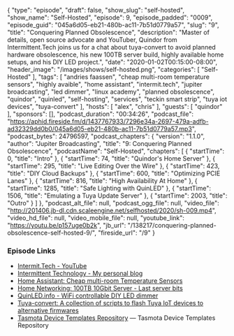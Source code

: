 {
  "type": "episode",
  "draft": false,
  "show_slug": "self-hosted",
  "show_name": "Self-Hosted",
  "episode": 9,
  "episode_padded": "0009",
  "episode_guid": "045a6d05-eb21-480b-ac11-7b51d0779a57",
  "slug": "9",
  "title": "Conquering Planned Obsolescence",
  "description": "Master of details, open source advocate and YouTuber, Quindor from Intermittent.Tech joins us for a chat about tuya-convert to avoid planned hardware obsolescence, his new 100TB server build, highly available home setups, and his DIY LED project.",
  "date": "2020-01-02T00:15:00-08:00",
  "header_image": "/images/shows/self-hosted.png",
  "categories": [
    "Self-Hosted"
  ],
  "tags": [
    "andries faassen",
    "cheap multi-room temperature sensors",
    "highly avaible",
    "home assistant",
    "intermit.tech",
    "jupiter broadcasting",
    "led dimmer",
    "linux academy",
    "planned obsolescence",
    "quindor",
    "quinled",
    "self-hosting",
    "services",
    "teckin smart strip",
    "tuya iot devices",
    "tuya-convert"
  ],
  "hosts": [
    "alex",
    "chris"
  ],
  "guests": [
    "quindor"
  ],
  "sponsors": [],
  "podcast_duration": "00:34:26",
  "podcast_file": "https://aphid.fireside.fm/d/1437767933/7296e34a-2697-479a-adfb-ad32329dd0b0/045a6d05-eb21-480b-ac11-7b51d0779a57.mp3",
  "podcast_bytes": 24796597,
  "podcast_chapters": {
    "version": "1.1.0",
    "author": "Jupiter Broadcasting",
    "title": "9: Conquering Planned Obsolescence",
    "podcastName": "Self-Hosted",
    "chapters": [
      {
        "startTime": 0,
        "title": "Intro"
      },
      {
        "startTime": 74,
        "title": "Quindor's Home Server"
      },
      {
        "startTime": 295,
        "title": "Live Editing Over the Wire"
      },
      {
        "startTime": 423,
        "title": "DIY Cloud Backups"
      },
      {
        "startTime": 600,
        "title": "Optimizing PCIE Lanes"
      },
      {
        "startTime": 816,
        "title": "High Availability At Home"
      },
      {
        "startTime": 1285,
        "title": "Safe Lighting with QuinLED"
      },
      {
        "startTime": 1506,
        "title": "Emulating a Tuya Update Server"
      },
      {
        "startTime": 2003,
        "title": "Outro"
      }
    ]
  },
  "podcast_alt_file": null,
  "podcast_ogg_file": null,
  "video_file": "http://201406.jb-dl.cdn.scaleengine.net/selfhosted/2020/sh-009.mp4",
  "video_hd_file": null,
  "video_mobile_file": null,
  "youtube_link": "https://youtu.be/p157uge0b2k",
  "jb_url": "/138217/conquering-planned-obsolescence-self-hosted-9/",
  "fireside_url": "/9"
}


### Episode Links

  * [Intermit.Tech - YouTube](https://www.youtube.com/channel/UCv7UOhZ2XuPwm9SN5oJsCjA/videos "Intermit.Tech - YouTube")
  * [Intermittent Technology - My personal blog](https://blog.quindorian.org/ "Intermittent Technology - My personal blog")
  * [Home Assistant: Cheap multi-room Temperature Sensors](https://www.youtube.com/watch?v=RtJpx8BZvMw& "Home Assistant: Cheap multi-room Temperature Sensors")
  * [Home Networking: 100TB 10Gbit Server - Last server bits](https://www.youtube.com/watch?v=jOS65O4DYjQ&feature=youtu.be "Home Networking: 100TB 10Gbit Server - Last server bits")
  * [QuinLED.info - WiFi controllable DIY LED dimmer](https://quinled.info/ "QuinLED.info - WiFi controllable DIY LED dimmer")
  * [Tuya-convert: A collection of scripts to flash Tuya IoT devices to alternative firmwares](https://github.com/ct-Open-Source/tuya-convert "Tuya-convert: A collection of scripts to flash Tuya IoT devices to alternative firmwares")
  * [Tasmota Device Templates Repository](https://templates.blakadder.com/index.html "Tasmota Device Templates Repository") — Tasmota Device Templates Repository


